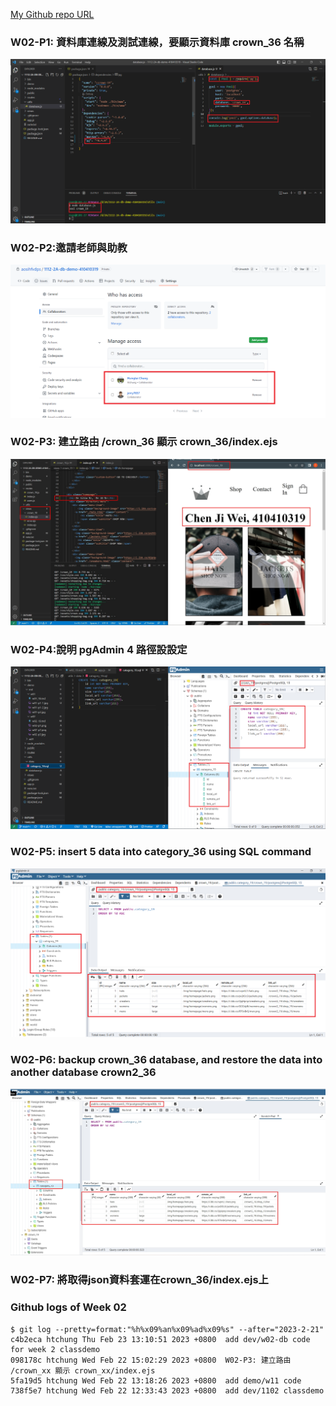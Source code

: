 [My Github repo URL](https://github.com/htchung/1112-2A-db-demo-id)

### W02-P1: 資料庫連線及測試連線，要顯示資料庫 crown_36 名稱

![](w02-p1.png)

### W02-P2:邀請老師與助教

![](w02-p2.png)

### W02-P3: 建立路由 /crown_36 顯示 crown_36/index.ejs

![](w02-p3.jpg)

### W02-P4:說明 pgAdmin 4 路徑設設定

![](w02-p4.png)

### W02-P5: insert 5 data into category_36 using SQL command

![](w02-p5.png)

### W02-P6: backup crown_36 database, and restore the data into another database crown2_36

![](w02-p6.jpg)

### W02-P7: 將取得json資料套運在crown_36/index.ejs上

### Github logs of Week 02

```
$ git log --pretty=format:"%h%x09%an%x09%ad%x09%s" --after="2023-2-21"
c4b2eca htchung Thu Feb 23 13:10:51 2023 +0800  add dev/w02-db code for week 2 classdemo
098178c htchung Wed Feb 22 15:02:29 2023 +0800  W02-P3: 建立路由 /crown_xx 顯示 crown_xx/index.ejs
5fa19d5 htchung Wed Feb 22 13:18:26 2023 +0800  add demo/w11 code
738f5e7 htchung Wed Feb 22 12:33:43 2023 +0800  add dev/1102 classdemo
```
